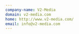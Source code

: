 ```yaml
---
company-name: V2-Media
domain: v2-media.com
home: http://www.v2-media.com/
email: info@v2-media.com
---
```




